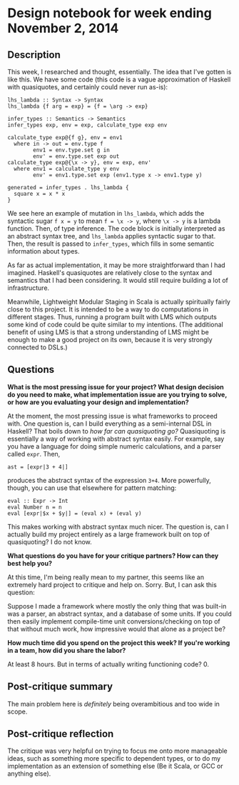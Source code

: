 # Design notebook for week ending November 2, 2014

## Description

This week, I researched and thought, essentially. The idea that I've gotten
is like this. We have some code (this code is a vague approximation of Haskell with
quasiquotes, and certainly could never run as-is):

    lhs_lambda :: Syntax -> Syntax
    lhs_lambda {f arg = exp} = {f = \arg -> exp}
    
    infer_types :: Semantics -> Semantics
    infer_types exp, env = exp, calculate_type exp env
    
    calculate_type exp@{f g}, env = env1
      where in -> out = env.type f
            env1 = env.type.set g in
            env' = env.type.set exp out
    calculate_type exp@{\x -> y}, env = exp, env'
      where env1 = calculate_type y env
            env' = env1.type.set exp (env1.type x -> env1.type y)
    
    generated = infer_types . lhs_lambda {
      square x = x * x
    }

We see here an example of mutation in `lhs_lambda`, which adds the syntactic sugar `f x = y`
to mean `f = \x -> y`, where `\x -> y` is a lambda function. Then, of type inference.
The code block is initially interpreted as an abstract syntax tree, and `lhs_lambda` applies syntactic
sugar to that. Then, the result is passed to `infer_types`, which fills in some semantic information
about types.

As far as actual implementation, it may be more straightforward
than I had imagined. Haskell's quasiquotes are relatively close to the
syntax and semantics that I had been considering. It would
still require building a lot of infrastructure.

Meanwhile, Lightweight Modular Staging in Scala is actually
spiritually fairly close to this project. It is intended
to be a way to do computations in different stages. Thus,
running a program built with LMS which outputs some kind of
code could be quite similar to my intentions. 
(The additional benefit of using LMS is that a strong
understanding of LMS might be enough to make a good
project on its own, because it is very strongly connected
to DSLs.)



## Questions

**What is the most pressing issue for your project? What design decision do
you need to make, what implementation issue are you trying to solve, or how
are you evaluating your design and implementation?**

At the moment, the most pressing issue is what frameworks to proceed with.
One question is, can I build everything as a semi-internal DSL in Haskell?
That boils down to _how far can quasiquoting go?_
Quasiquoting is essentially a way of working with abstract syntax easily.
For example, say you have a language for doing simple numeric calculations,
and a parser called `expr`. Then,

    ast = [expr|3 + 4|]

produces the abstract syntax of the expression `3+4`. More powerfully, though,
you can use that elsewhere for pattern matching:

    eval :: Expr -> Int
    eval Number n = n
    eval [expr|$x + $y|] = (eval x) + (eval y)

This makes working with abstract syntax much nicer. The question is,
can I actually build my project entirely as a large framework built
on top of quasiquoting? I do not know.


**What questions do you have for your critique partners? How can they best help
you?**

At this time, I'm being really mean to my partner, this seems like an extremely
hard project to critique and help on. Sorry. But, I can ask this question:

Suppose I made a framework where mostly the only thing that was built-in was
a parser, an abstract syntax, and a database of some units.
If you could then easily implement compile-time unit conversions/checking
on top of that without much work, how impressive would that alone as a project
be?

**How much time did you spend on the project this week? If you're working in a
team, how did you share the labor?**

At least 8 hours. But in terms of actually writing functioning code? 0.


## Post-critique summary

The main problem here is _definitely_ being overambitious and too wide in scope.

## Post-critique reflection

The critique was very helpful on trying to focus me onto more manageable
ideas, such as something more specific to dependent types, or to
do my implementation as an extension of something else (Be it Scala,
or GCC or anything else).





